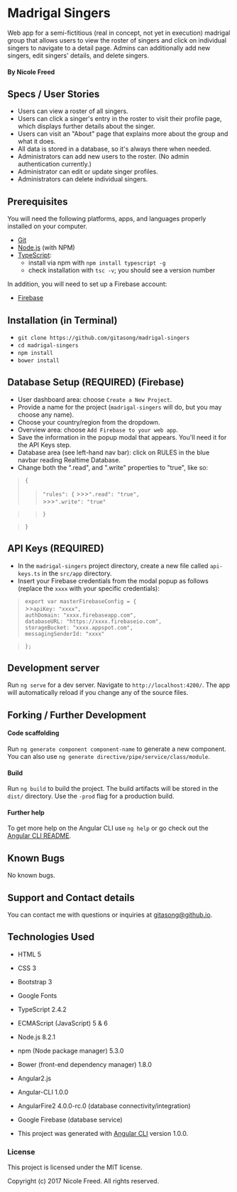 # Madrigal Singers

Web app for a semi-fictitious (real in concept, not yet in execution) madrigal group that allows users to view the roster of singers and click on individual singers to navigate to a detail page. Admins can additionally add new singers, edit singers' details, and delete singers.

#### By Nicole Freed

## Specs / User Stories
* Users can view a roster of all singers.
* Users can click a singer's entry in the roster to visit their profile page, which displays further details about the singer.
* Users can visit an "About" page that explains more about the group and what it does.
* All data is stored in a database, so it's always there when needed.
* Administrators can add new users to the roster. (No admin authentication currently.)
* Administrator can edit or update singer profiles.
* Administrators can delete individual singers.

## Prerequisites

  You will need the following platforms, apps, and languages properly installed on your computer.

  * [Git](https://git-scm.com/)
  * [Node.js](https://nodejs.org/) (with NPM)
  * [TypeScript](http://www.typescriptlang.org):
    * install via npm with `npm install typescript -g`
    * check installation with `tsc -v`; you should see a version number

In addition, you will need to set up a Firebase account:

  * [Firebase](https://firebase.google.com)

## Installation (in Terminal)

  * `git clone https://github.com/gitasong/madrigal-singers`
  * `cd madrigal-singers`
  * `npm install`
  * `bower install`

## Database Setup (REQUIRED) (Firebase)

  * User dashboard area: choose `Create a New Project`.
  * Provide a name for the project (`madrigal-singers` will do, but you may choose any name).
  * Choose your country/region from the dropdown.
  * Overview area: choose `Add Firebase to your web app`.
  * Save the information in the popup modal that appears. You'll need it for the API Keys step.
  * Database area (see left-hand nav bar): click on RULES in the blue navbar reading Realtime Database.
  * Change both the ".read", and ".write" properties to "true", like so:
  >`{`
  >>`"rules": {`
    >>>`".read": "true",`<br/>
    >>>`".write": "true"`<br/>

  >>`}`<br/>

  >`}`<br/>

## API Keys (REQUIRED)

  * In the `madrigal-singers` project directory, create a new file called `api-keys.ts` in the `src/app` directory.
  * Insert your Firebase credentials from the modal popup as follows (replace the `xxxx` with your specific credentials):

  > `export var masterFirebaseConfig = {`<br/>
    >>`apiKey: "xxxx",`<br/>
    `authDomain: "xxxx.firebaseapp.com",`<br/>
    `databaseURL: "https://xxxx.firebaseio.com",`<br/>
    `storageBucket: "xxxx.appspot.com",`<br/>
    `messagingSenderId: "xxxx"`<br/>

  >`};`

## Development server

Run `ng serve` for a dev server. Navigate to `http://localhost:4200/`. The app will automatically reload if you change any of the source files.

## Forking / Further Development

#### Code scaffolding

Run `ng generate component component-name` to generate a new component. You can also use `ng generate directive/pipe/service/class/module`.

#### Build

Run `ng build` to build the project. The build artifacts will be stored in the `dist/` directory. Use the `-prod` flag for a production build.

#### Further help

To get more help on the Angular CLI use `ng help` or go check out the [Angular CLI README](https://github.com/angular/angular-cli/blob/master/README.md).

## Known Bugs

No known bugs.

## Support and Contact details

You can contact me with questions or inquiries at gitasong@github.io.

## Technologies Used

  * HTML 5
  * CSS 3
  * Bootstrap 3
  * Google Fonts
  * TypeScript 2.4.2
  * ECMAScript (JavaScript) 5 & 6
  * Node.js 8.2.1
  * npm (Node package manager) 5.3.0
  * Bower (front-end dependency manager) 1.8.0
  * Angular2.js
  * Angular-CLI 1.0.0
  * AngularFire2 4.0.0-rc.0 (database connectivity/integration)
  * Google Firebase (database service)

  * This project was generated with [Angular CLI](https://github.com/angular/angular-cli) version 1.0.0.

  ### License

  This project is licensed under the MIT license.

  Copyright (c) 2017 Nicole Freed. All rights reserved.
